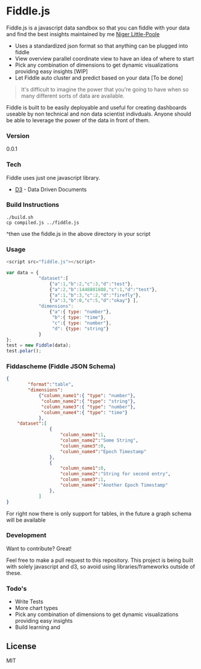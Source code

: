 # Fiddle.js

Fiddle.js is a javascript data sandbox so that you can fiddle with your data and find the best insights maintained by me [Niger Little-Poole]

  - Uses a standardized json format so that anything can be plugged into fiddle
  - View overview parallel coordinate view to have an idea of where to start
  - Pick any combination of dimensions to get dynamic visualizations providing easy insights [WIP]
  - Let Fiddle auto cluster and predict based on your data [To be done]


> It's difficult to imagine the power that you're going to have when so many
> different sorts of data are available.

Fiddle is built to be easily deployable and useful for creating dashboards useable by non technical and non data scientist indivduals. Anyone should be able to leverage the power of the data in front of them.

### Version
0.0.1

### Tech

Fiddle uses just one javascript library.

* [D3] - Data Driven Documents

### Build Instructions 
```
./build.sh
cp compiled.js ../fiddle.js
```
^then use the fiddle.js in the above directory in your script

### Usage 
```javascript
<script src="fiddle.js"></script>

var data = {
            "dataset":[
                {"a":1,"b":2,"c":3,"d":"test"},
                {"a":2,"b":1448801888,"c":1,"d":"test"},
                {"a":1,"b":3,"c":2,"d":"firefly"},
                {"a":3,"b":0,"c":5,"d":"okay"} ],
            "dimensions":     
                {"a":{ type: "number"},
                 "b":{ type: "time"},
                 "c":{ type: "number"},
                 "d": {type: "string"}
            }
};
test = new Fiddle(data);
test.polar();
```

### Fiddascheme (Fiddle JSON Schema) 
```json
{
        "format":"table",
        "dimensions":     
            {"column_name1":{ "type": "number"},
             "column_name2":{ "type": "string"},
             "column_name3":{ "type": "number"},
             "column_name4":{ "type": "time"}
            },
    "dataset":[
                {
                    "column_name1":1,
                    "column_name2":"Some String",
                    "column_name3":0,
                    "column_name4":"Epoch Timestamp"
                },
                {
                    "column_name1":0,
                    "column_name2":"String for second entry",
                    "column_name3":1,
                    "column_name4":"Another Epoch Timestamp"
                },
            ]
}
```
For right now there is only support for tables, in the future a graph schema will be available

### Development

Want to contribute? Great!

Feel free to make a pull request to this repository. This project is being built with solely javascript and d3, so avoid using libraries/frameworks outside of these. 


### Todo's

  - Write Tests
  - More chart types
  - Pick any combination of dimensions to get dynamic visualizations providing easy insights
  - Build learning and 

License
----

MIT


[Niger Little-Poole]:http://nigerlittlepoole.com
[@thomasfuchs]:http://twitter.com/thomasfuchs
[D3]:http://d3js.org

